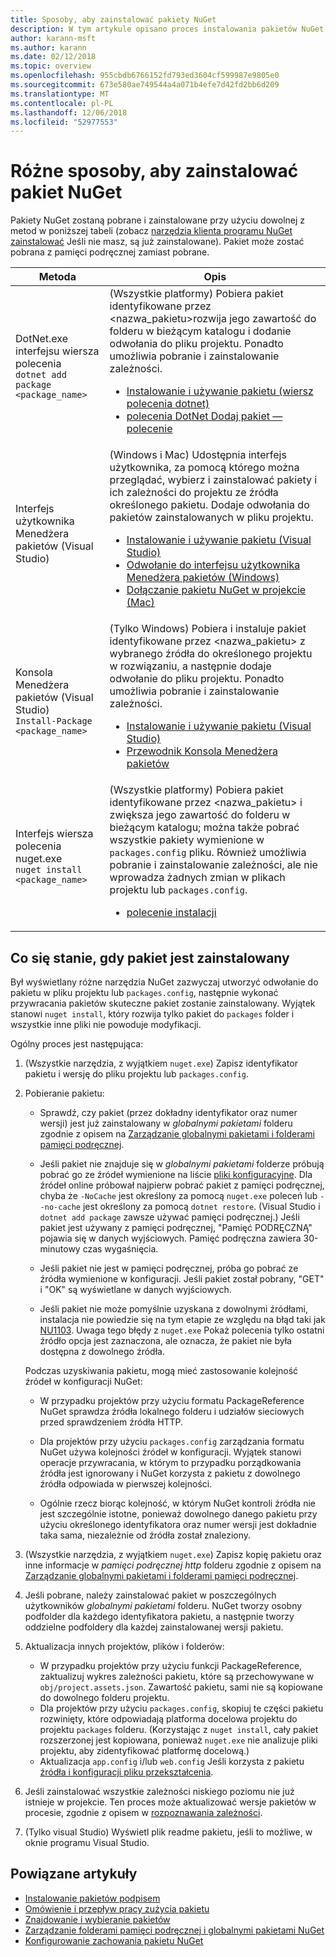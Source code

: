 ```yaml
---
title: Sposoby, aby zainstalować pakiety NuGet
description: W tym artykule opisano proces instalowania pakietów NuGet do projektu, w tym, co się stanie, na dysku i pliki projektu dotyczy.
author: karann-msft
ms.author: karann
ms.date: 02/12/2018
ms.topic: overview
ms.openlocfilehash: 955cbdb6766152fd793ed3604cf599987e9805e0
ms.sourcegitcommit: 673e580ae749544a4a071b4efe7d42fd2bb6d209
ms.translationtype: MT
ms.contentlocale: pl-PL
ms.lasthandoff: 12/06/2018
ms.locfileid: "52977553"
---
```

# <a name="different-ways-to-install-a-nuget-package"></a>Różne sposoby, aby zainstalować pakiet NuGet

Pakiety NuGet zostaną pobrane i zainstalowane przy użyciu dowolnej z metod w poniższej tabeli (zobacz [narzędzia klienta programu NuGet zainstalować](../install-nuget-client-tools.md) Jeśli nie masz, są już zainstalowane). Pakiet może zostać pobrana z pamięci podręcznej zamiast pobrane.

| Metoda | Opis |
| --- | --- |
| DotNet.exe interfejsu wiersza polecenia<br/>`dotnet add package <package_name>` | (Wszystkie platformy) Pobiera pakiet identyfikowane przez \<nazwa_pakietu\>rozwija jego zawartość do folderu w bieżącym katalogu i dodanie odwołania do pliku projektu. Ponadto umożliwia pobranie i zainstalowanie zależności.<ul><li>[Instalowanie i używanie pakietu (wiersz polecenia dotnet)](../quickstart/install-and-use-a-package-using-the-dotnet-cli.md)</li><li>[polecenia DotNet Dodaj pakiet — polecenie](/dotnet/core/tools/dotnet-add-package)</li></ul> |
| Interfejs użytkownika Menedżera pakietów (Visual Studio) | (Windows i Mac) Udostępnia interfejs użytkownika, za pomocą którego można przeglądać, wybierz i zainstalować pakiety i ich zależności do projektu ze źródła określonego pakietu. Dodaje odwołania do pakietów zainstalowanych w pliku projektu.<ul><li>[Instalowanie i używanie pakietu (Visual Studio)](../quickstart/install-and-use-a-package-in-visual-studio.md)</li><li>[Odwołanie do interfejsu użytkownika Menedżera pakietów (Windows)](../tools/package-manager-ui.md)</li><li>[Dołączanie pakietu NuGet w projekcie (Mac)](/visualstudio/mac/nuget-walkthrough)</li></ul> |
| Konsola Menedżera pakietów (Visual Studio)<br/>`Install-Package <package_name>` | (Tylko Windows) Pobiera i instaluje pakiet identyfikowane przez \<nazwa_pakietu\> z wybranego źródła do określonego projektu w rozwiązaniu, a następnie dodaje odwołanie do pliku projektu. Ponadto umożliwia pobranie i zainstalowanie zależności.<ul><li>[Instalowanie i używanie pakietu (Visual Studio)](../quickstart/install-and-use-a-package-in-visual-studio.md)</li><li>[Przewodnik Konsola Menedżera pakietów](../tools/package-manager-console.md)</li></ul> |
| Interfejs wiersza polecenia nuget.exe<br/>`nuget install <package_name>` | (Wszystkie platformy) Pobiera pakiet identyfikowane przez \<nazwa_pakietu\> i zwiększa jego zawartość do folderu w bieżącym katalogu; można także pobrać wszystkie pakiety wymienione w `packages.config` pliku. Również umożliwia pobranie i zainstalowanie zależności, ale nie wprowadza żadnych zmian w plikach projektu lub `packages.config`.<ul><li>[polecenie instalacji](../tools/cli-ref-install.md)</li></ul> |

## <a name="what-happens-when-a-package-is-installed"></a>Co się stanie, gdy pakiet jest zainstalowany

Był wyświetlany różne narzędzia NuGet zazwyczaj utworzyć odwołanie do pakietu w pliku projektu lub `packages.config`, następnie wykonać przywracania pakietów skuteczne pakiet zostanie zainstalowany. Wyjątek stanowi `nuget install`, który rozwija tylko pakiet do `packages` folder i wszystkie inne pliki nie powoduje modyfikacji.

Ogólny proces jest następująca:

1. (Wszystkie narzędzia, z wyjątkiem `nuget.exe`) Zapisz identyfikator pakietu i wersję do pliku projektu lub `packages.config`.

2. Pobieranie pakietu:
   - Sprawdź, czy pakiet (przez dokładny identyfikator oraz numer wersji) jest już zainstalowany w *globalnymi pakietami* folderu zgodnie z opisem na [Zarządzanie globalnymi pakietami i folderami pamięci podręcznej](managing-the-global-packages-and-cache-folders.md).

   - Jeśli pakiet nie znajduje się w *globalnymi pakietami* folderze próbują pobrać go ze źródeł wymienione na liście [pliki konfiguracyjne](Configuring-NuGet-Behavior.md). Dla źródeł online próbował najpierw pobrać pakiet z pamięci podręcznej, chyba że `-NoCache` jest określony za pomocą `nuget.exe` poleceń lub `--no-cache` jest określony za pomocą `dotnet restore`. (Visual Studio i `dotnet add package` zawsze używać pamięci podręcznej.) Jeśli pakiet jest używany z pamięci podręcznej, "Pamięć PODRĘCZNĄ" pojawia się w danych wyjściowych. Pamięć podręczna zawiera 30-minutowy czas wygaśnięcia.

   - Jeśli pakiet nie jest w pamięci podręcznej, próba go pobrać ze źródła wymienione w konfiguracji. Jeśli pakiet został pobrany, "GET" i "OK" są wyświetlane w danych wyjściowych.

   - Jeśli pakiet nie może pomyślnie uzyskana z dowolnymi źródłami, instalacja nie powiedzie się na tym etapie ze względu na błąd taki jak [NU1103](../reference/errors-and-warnings/NU1103.md). Uwaga tego błędy z `nuget.exe` Pokaż polecenia tylko ostatni źródło opcja jest zaznaczona, ale oznacza, że pakiet nie była dostępna z dowolnego źródła.

   Podczas uzyskiwania pakietu, mogą mieć zastosowanie kolejność źródeł w konfiguracji NuGet:

   - W przypadku projektów przy użyciu formatu PackageReference NuGet sprawdza źródła lokalnego folderu i udziałów sieciowych przed sprawdzeniem źródła HTTP.

   - Dla projektów przy użyciu `packages.config` zarządzania formatu NuGet używa kolejności źródeł w konfiguracji. Wyjątek stanowi operacje przywracania, w którym to przypadku porządkowania źródła jest ignorowany i NuGet korzysta z pakietu z dowolnego źródła odpowiada w pierwszej kolejności.

   - Ogólnie rzecz biorąc kolejność, w którym NuGet kontroli źródła nie jest szczególnie istotne, ponieważ dowolnego danego pakietu przy użyciu określonego identyfikatora oraz numer wersji jest dokładnie taka sama, niezależnie od źródła został znaleziony.

3. (Wszystkie narzędzia, z wyjątkiem `nuget.exe`) Zapisz kopię pakietu oraz inne informacje w *pamięci podręcznej http* folderu zgodnie z opisem na [Zarządzanie globalnymi pakietami i folderami pamięci podręcznej](managing-the-global-packages-and-cache-folders.md).

4. Jeśli pobrane, należy zainstalować pakiet w poszczególnych użytkowników *globalnymi pakietami* folderu. NuGet tworzy osobny podfolder dla każdego identyfikatora pakietu, a następnie tworzy oddzielne podfoldery dla każdej zainstalowanej wersji pakietu.

5. Aktualizacja innych projektów, plików i folderów:

    - W przypadku projektów przy użyciu funkcji PackageReference, zaktualizuj wykres zależności pakietu, które są przechowywane w `obj/project.assets.json`. Zawartość pakietu, sami nie są kopiowane do dowolnego folderu projektu.
    - Dla projektów przy użyciu `packages.config`, skopiuj te części pakietu rozwinięty, które odpowiadają platforma docelowa projektu do projektu `packages` folderu. (Korzystając z `nuget install`, cały pakiet rozszerzonej jest kopiowana, ponieważ `nuget.exe` nie analizuje pliki projektu, aby zidentyfikować platformę docelową.)
    - Aktualizacja `app.config` i/lub `web.config` Jeśli korzysta z pakietu [źródła i konfiguracji pliku przekształcenia](../create-packages/source-and-config-file-transformations.md).

6. Jeśli zainstalować wszystkie zależności niskiego poziomu nie już istnieje w projekcie. Ten proces może aktualizować wersje pakietów w procesie, zgodnie z opisem w [rozpoznawania zależności](../consume-packages/dependency-resolution.md).

7. (Tylko visual Studio) Wyświetl plik readme pakietu, jeśli to możliwe, w oknie programu Visual Studio.

## <a name="related-articles"></a>Powiązane artykuły

- [Instalowanie pakietów podpisem](installing-signed-packages.md)
- [Omówienie i przepływ pracy zużycia pakietu](../consume-packages/overview-and-workflow.md)
- [Znajdowanie i wybieranie pakietów](../consume-packages/finding-and-choosing-packages.md)
- [Zarządzanie folderami pamięci podręcznej i globalnymi pakietami NuGet](managing-the-global-packages-and-cache-folders.md)
- [Konfigurowanie zachowania pakietu NuGet](../consume-packages/configuring-nuget-behavior.md)
